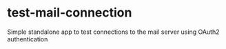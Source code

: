 # test-mail-connection
Simple standalone app to test connections to the mail server using OAuth2 authentication
